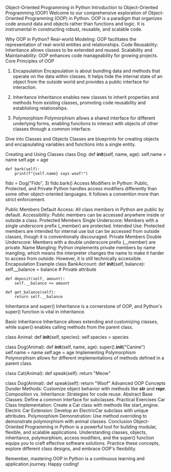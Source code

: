 Object-Oriented Programming in Python
Introduction to Object-Oriented Programming (OOP)
Welcome to our comprehensive exploration of Object-Oriented Programming (OOP) in Python. OOP is a paradigm that organizes code around data and objects rather than functions and logic. It is instrumental in constructing robust, reusable, and scalable code.

Why OOP in Python?
Real-world Modeling: OOP facilitates the representation of real-world entities and relationships.
Code Reusability: Inheritance allows classes to be extended and reused.
Scalability and Maintainability: OOP enhances code manageability for growing projects.
Core Principles of OOP
1. Encapsulation
Encapsulation is about bundling data and methods that operate on the data within classes. It helps hide the internal state of an object from the outside world and provides a public interface for interaction.

2. Inheritance
Inheritance enables new classes to inherit properties and methods from existing classes, promoting code reusability and establishing relationships.

3. Polymorphism
Polymorphism allows a shared interface for different underlying forms, enabling functions to interact with objects of other classes through a common interface.

Dive into Classes and Objects
Classes are blueprints for creating objects and encapsulating variables and functions into a single entity.

Creating and Using Classes
class Dog:
    def __init__(self, name, age):
        self.name = name
        self.age = age

    def bark(self):
        print(f"{self.name} says woof!")


fido = Dog("Fido", 3)
fido.bark()
Access Modifiers in Python: Public, Protected, and Private
Python handles access modifiers differently than some other object-oriented languages. It follows a convention more than strict enforcement.

Public Members
Default Access: All class members in Python are public by default.
Accessibility: Public members can be accessed anywhere inside or outside a class.
Protected Members
Single Underscore: Members with a single underscore prefix (_member) are protected.
Intended Use: Protected members are intended for internal use but can be accessed from outside classes, though it is conventionally discouraged.
Private Members
Double Underscore: Members with a double underscore prefix (__member) are private.
Name Mangling: Python implements private members by name mangling, which means the interpreter changes the name to make it harder to access from outside. However, it is still technically accessible.
Encapsulation Example
class BankAccount:
    def __init__(self, balance):
        self.__balance = balance  # Private attribute

    def deposit(self, amount):
        self.__balance += amount

    def get_balance(self):
        return self.__balance
Inheritance and super()
Inheritance is a cornerstone of OOP, and Python's super() function is vital in inheritance.

Basic Inheritance
Inheritance allows extending and customizing classes, while super() enables calling methods from the parent class.

class Animal:
    def __init__(self, species):
        self.species = species


class Dog(Animal):
    def __init__(self, name, age):
        super().__init__("Canine")
        self.name = name
        self.age = age
Implementing Polymorphism
Polymorphism allows for different implementations of methods defined in a parent class.

class Cat(Animal):
    def speak(self):
        return "Meow"


class Dog(Animal):
    def speak(self):
        return "Woof"
Advanced OOP Concepts
Dunder Methods: Customize object behavior with methods like __str__ and __repr__.
Composition vs. Inheritance: Strategies for code reuse.
Abstract Base Classes: Define a common interface for subclasses.
Practical Exercises
Car Class Implementation: Create a Car class with methods like start_engine.
Electric Car Extension: Develop an ElectricCar subclass with unique attributes.
Polymorphism Demonstration: Use method overriding to demonstrate polymorphism with animal classes.
Conclusion
Object-Oriented Programming in Python is a powerful tool for building modular, flexible, and scalable applications. Understanding classes, objects, inheritance, polymorphism, access modifiers, and the super() function equips you to craft effective software solutions. Practice these concepts, explore different class designs, and embrace OOP's flexibility.

Remember, mastering OOP in Python is a continuous learning and application journey. Happy coding!